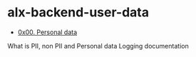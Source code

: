 # alx-backend-user-data

- [0x00. Personal data](./0x00-personal_data)

What is PII, non PII and Personal data
Logging documentation
